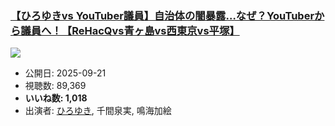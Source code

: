 ### [【ひろゆきvs YouTuber議員】自治体の闇暴露…なぜ？YouTuberから議員へ！【ReHacQvs青ヶ島vs西東京vs平塚】](https://www.youtube.com/watch?v=tcT9_UdxNQs)
[![](https://img.youtube.com/vi/tcT9_UdxNQs/sddefault.jpg)](https://www.youtube.com/watch?v=tcT9_UdxNQs)
-   公開日: 2025-09-21
-   視聴数: 89,369
-   **いいね数: 1,018**
-   出演者: [ひろゆき](/rehacq_fan/people/ひろゆき "wikilink"), 千間泉実, 鳴海加絵
